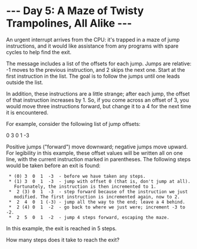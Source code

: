 # --- Day 5: A Maze of Twisty Trampolines, All Alike ---

   An urgent interrupt arrives from the CPU: it's trapped in a maze of jump
   instructions, and it would like assistance from any programs with spare
   cycles to help find the exit.

   The message includes a list of the offsets for each jump. Jumps are
   relative: -1 moves to the previous instruction, and 2 skips the next one.
   Start at the first instruction in the list. The goal is to follow the
   jumps until one leads outside the list.

   In addition, these instructions are a little strange; after each jump, the
   offset of that instruction increases by 1. So, if you come across an
   offset of 3, you would move three instructions forward, but change it to a
   4 for the next time it is encountered.

   For example, consider the following list of jump offsets:

 0
 3
 0
 1
 -3

   Positive jumps ("forward") move downward; negative jumps move upward. For
   legibility in this example, these offset values will be written all on one
   line, with the current instruction marked in parentheses. The following
   steps would be taken before an exit is found:

     * (0) 3  0  1  -3  - before we have taken any steps.
     * (1) 3  0  1  -3  - jump with offset 0 (that is, don't jump at all).
       Fortunately, the instruction is then incremented to 1.
     *  2 (3) 0  1  -3  - step forward because of the instruction we just
       modified. The first instruction is incremented again, now to 2.
     *  2  4  0  1 (-3) - jump all the way to the end; leave a 4 behind.
     *  2 (4) 0  1  -2  - go back to where we just were; increment -3 to -2.
     *  2  5  0  1  -2  - jump 4 steps forward, escaping the maze.

   In this example, the exit is reached in 5 steps.

   How many steps does it take to reach the exit?

